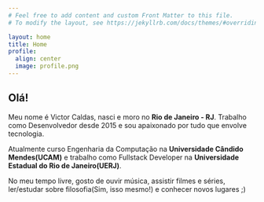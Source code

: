 ```yaml
---
# Feel free to add content and custom Front Matter to this file.
# To modify the layout, see https://jekyllrb.com/docs/themes/#overriding-theme-defaults

layout: home
title: Home
profile:
  align: center
  image: profile.png
---
```


## Olá!

Meu nome é Victor Caldas, nasci e moro no **Rio de Janeiro - RJ**. Trabalho como Desenvolvedor desde 2015 e sou apaixonado por tudo que envolve tecnologia.

Atualmente curso Engenharia da Computação na **Universidade Cândido Mendes(UCAM)** e trabalho como Fullstack Developer na **Universidade Estadual do Rio de Janeiro(UERJ)**.

No meu tempo livre, gosto de ouvir música, assistir filmes e séries, ler/estudar sobre filosofia(Sim, isso mesmo!) e conhecer novos lugares ;)